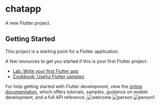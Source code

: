 # chatapp

A new Flutter project.

## Getting Started

This project is a starting point for a Flutter application.

A few resources to get you started if this is your first Flutter project:

- [Lab: Write your first Flutter app](https://docs.flutter.dev/get-started/codelab)
- [Cookbook: Useful Flutter samples](https://docs.flutter.dev/cookbook)

For help getting started with Flutter development, view the
[online documentation](https://docs.flutter.dev/), which offers tutorials,
samples, guidance on mobile development, and a full API reference.
![welcome](https://user-images.githubusercontent.com/124630795/217089970-bf4f65bd-e48d-4753-a4eb-a43043eff192.png)
![person](https://user-images.githubusercontent.com/124630795/217089955-3acfeefa-78c5-41bc-8073-dcf3ee304735.png)
![person1](https://user-images.githubusercontent.com/124630795/217089963-91697e8b-4b8e-42b3-8f11-7e357215b374.png)
